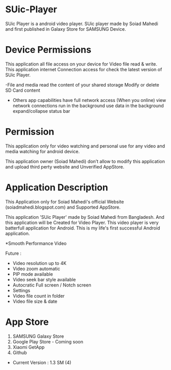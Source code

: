 # SUic-Player
SUic Player is a android video player.
SUic player made by Soiad Mahedi and 
first published in Galaxy Store for 
SAMSUNG Device. 

# Device Permissions 
This application all file access on your device for
Video file read & write. This application internet 
Connection access for check the latest version of
SUic Player. 

-File and media 
read the content of your shared storage
Modify or delete SD Card content

- Others app capabilities 
have full network access (When you online)
view network connections
run in the background
use data in the background
expand/collapse status bar


# Permission 
This application only for video watching and
personal use for any video and media watching 
for android device. 

This application owner (Soiad Mahedi) don’t allow 
to modify this application and upload third perty
website and Unverified AppStore.

# Application Description 
This Application only for Soiad Mahedi's official 
Website (soiadmahedi.blogspot.com) and Supported
AppStore.

This application 'SUic Player' made by Soiad Mahedi 
from Bangladesh. And this application will be Created 
for Video Player. This video player is very batterfull 
application for Android. This is my life's first 
successful Android application.

*Smooth Performance Video

Future :
- Video resolution up to 4K
- Video zoom automatic
- PIP mode available
- Video seek bar style available
- Autocratic Full screen / Notch screen
- Settings 
- Video file count in folder
- Video file size & date

# App Store
1. SAMSUNG Galaxy Store 
2. Google Play Store - Coming soon
3. Xiaomi GetApp
4. Github

- Current Version : 1.3 SM (4)
